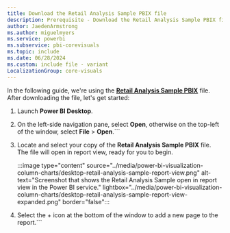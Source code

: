 ```yaml
---
title: Download the Retail Analysis Sample PBIX file
description: Prerequisite - Download the Retail Analysis Sample PBIX file
author: JaedenArmstrong
ms.author: miguelmyers
ms.service: powerbi
ms.subservice: pbi-corevisuals
ms.topic: include
ms.date: 06/28/2024
ms.custom: include file - variant
LocalizationGroup: core-visuals
---
```

In the following guide, we're using the [**Retail Analysis Sample PBIX**](https://download.microsoft.com/download/9/6/D/96DDC2FF-2568-491D-AAFA-AFDD6F763AE3/Retail%20Analysis%20Sample%20PBIX.pbix) file. After downloading the file, let's get started:

1. Launch **Power BI Desktop**.
1. On the left-side navigation pane, select **Open**, otherwise on the top-left of the window, select **File** > **Open**.```
1. Locate and select your copy of the **Retail Analysis Sample PBIX** file. The file will open in report view, ready for you to begin.

   :::image type="content" source="../media/power-bi-visualization-column-charts/desktop-retail-analysis-sample-report-view.png" alt-text="Screenshot that shows the Retail Analysis Sample open in report view in the Power BI service." lightbox="../media/power-bi-visualization-column-charts/desktop-retail-analysis-sample-report-view-expanded.png" border="false":::

1. Select the + icon at the bottom of the window to add a new page to the report.```
